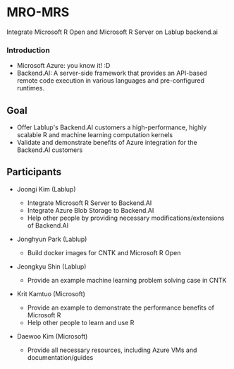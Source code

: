 # MRO-MRS
Integrate Microsoft R Open and Microsoft R Server on Lablup backend.ai

### Introduction

* Microsoft Azure: you know it! :D
* Backend.AI: A server-side framework that provides an API-based remote code execution in various languages and pre-configured runtimes.

## Goal

* Offer Lablup's Backend.AI customers a high-performance, highly scalable R and machine learning computation kernels
* Validate and demonstrate benefits of Azure integration for the Backend.AI customers

## Participants

* Joongi Kim (Lablup)
  - Integrate Microsoft R Server to Backend.AI
  - Integrate Azure Blob Storage to Backend.AI
  - Help other people by providing necessary modifications/extensions of Backend.AI

* Jonghyun Park (Lablup)
  - Build docker images for CNTK and Microsoft R Open

* Jeongkyu Shin (Lablup)
  - Provide an example machine learning problem solving case in CNTK
  
* Krit Kamtuo (Microsoft)
  - Provide an example to demonstrate the performance benefits of Microsoft R
  - Help other people to learn and use R

* Daewoo Kim (Microsoft)
  - Provide all necessary resources, including Azure VMs and documentation/guides
